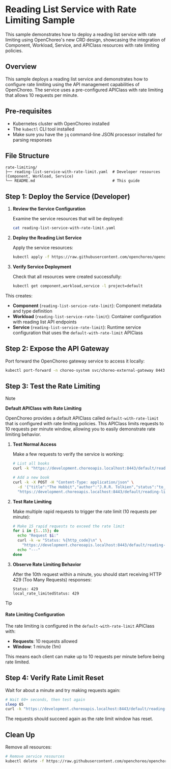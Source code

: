 # Reading List Service with Rate Limiting Sample

This sample demonstrates how to deploy a reading list service with rate limiting using OpenChoreo's new CRD design, showcasing the integration of Component, Workload, Service, and APIClass resources with rate limiting policies.

## Overview

This sample deploys a reading list service and demonstrates how to configure rate limiting using the API management capabilities of OpenChoreo. The service uses a pre-configured APIClass with rate limiting that allows 10 requests per minute.

## Pre-requisites

- Kubernetes cluster with OpenChoreo installed
- The `kubectl` CLI tool installed
- Make sure you have the `jq` command-line JSON processor installed for parsing responses

## File Structure

```
rate-limiting/
├── reading-list-service-with-rate-limit.yaml  # Developer resources (Component, Workload, Service)
└── README.md                                  # This guide
```

## Step 1: Deploy the Service (Developer)

1. **Review the Service Configuration**
   
   Examine the service resources that will be deployed:
   ```bash
   cat reading-list-service-with-rate-limit.yaml
   ```

2. **Deploy the Reading List Service**
   
   Apply the service resources:
   ```bash
   kubectl apply -f https://raw.githubusercontent.com/openchoreo/openchoreo/main/samples/apim-samples/rate-limiting/reading-list-service-with-rate-limit.yaml
   ```

3. **Verify Service Deployment**
   
   Check that all resources were created successfully:
   ```bash
   kubectl get component,workload,service -l project=default
   ```

This creates:
- **Component** (`reading-list-service-rate-limit`): Component metadata and type definition
- **Workload** (`reading-list-service-rate-limit`): Container configuration with reading list API endpoints
- **Service** (`reading-list-service-rate-limit`): Runtime service configuration that uses the `default-with-rate-limit` APIClass

## Step 2: Expose the API Gateway

Port forward the OpenChoreo gateway service to access it locally:

```bash
kubectl port-forward -n choreo-system svc/choreo-external-gateway 8443:443 &
```

## Step 3: Test the Rate Limiting

> [!NOTE]
> **Default APIClass with Rate Limiting**
>
> OpenChoreo provides a default APIClass called `default-with-rate-limit` that is configured with rate limiting policies.
> This APIClass limits requests to 10 requests per minute window, allowing you to easily demonstrate rate limiting behavior.

1. **Test Normal Access**
   
   Make a few requests to verify the service is working:
   ```bash
   # List all books
   curl -k "https://development.choreoapis.localhost:8443/default/reading-list-service-rate-limit/api/v1/reading-list/books"
   
   # Add a new book
   curl -k -X POST -H "Content-Type: application/json" \
     -d '{"title":"The Hobbit","author":"J.R.R. Tolkien","status":"to_read"}' \
     "https://development.choreoapis.localhost:8443/default/reading-list-service-rate-limit/api/v1/reading-list/books"
   ```

2. **Test Rate Limiting**
   
   Make multiple rapid requests to trigger the rate limit (10 requests per minute):
   ```bash
   # Make 15 rapid requests to exceed the rate limit
   for i in {1..15}; do
     echo "Request $i:"
     curl -k -w "Status: %{http_code}\n" \
       "https://development.choreoapis.localhost:8443/default/reading-list-service-rate-limit/api/v1/reading-list/books"
     echo "---"
   done
   ```

3. **Observe Rate Limiting Behavior**
   
   After the 10th request within a minute, you should start receiving HTTP 429 (Too Many Requests) responses:
   ```
   Status: 429
   local_rate_limitedStatus: 429
   ```

> [!TIP]
> #### Rate Limiting Configuration
>
> The rate limiting is configured in the `default-with-rate-limit` APIClass with:
> - **Requests**: 10 requests allowed
> - **Window**: 1 minute (1m)
> 
> This means each client can make up to 10 requests per minute before being rate limited.

## Step 4: Verify Rate Limit Reset

Wait for about a minute and try making requests again:

```bash
# Wait 60+ seconds, then test again
sleep 65
curl -k "https://development.choreoapis.localhost:8443/default/reading-list-service-rate-limit/api/v1/reading-list/books"
```

The requests should succeed again as the rate limit window has reset.

## Clean Up

Remove all resources:

```bash
# Remove service resources
kubectl delete -f https://raw.githubusercontent.com/openchoreo/openchoreo/main/samples/apim-samples/rate-limiting/reading-list-service-with-rate-limit.yaml
```
